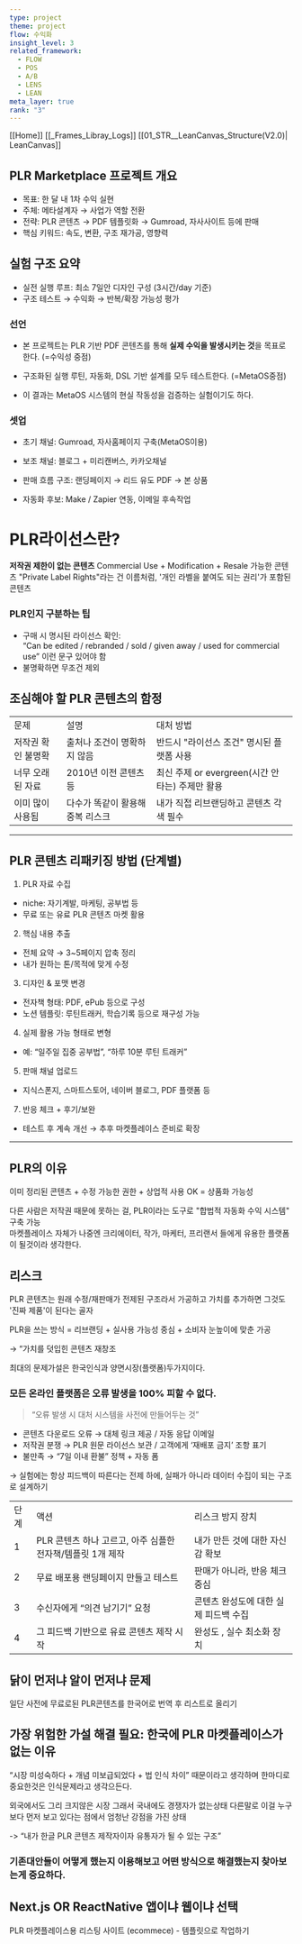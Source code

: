 ```yaml
---
type: project
theme: project
flow: 수익화
insight_level: 3
related_framework:
  - FLOW
  - POS
  - A/B
  - LENS
  - LEAN
meta_layer: true
rank: "3"
---
```

[[Home]]
[[_Frames_Libray_Logs]]
[[01_STR__LeanCanvas_Structure(V2.0)| LeanCanvas]]
## PLR Marketplace 프로젝트 개요

- 목표: 한 달 내 1차 수익 실현
- 주체: 메타설계자 → 사업가 역할 전환
- 전략: PLR 콘텐츠 → PDF 템플릿화 → Gumroad, 자사사이트 등에 판매
- 핵심 키워드: 속도, 변환, 구조 재가공, 영향력

## 실험 구조 요약
- 실전 실행 루프: 최소 7일안 디자인 구성 (3시간/day 기준)
- 구조 테스트 → 수익화 → 반복/확장 가능성 평가

### **선언**

- 본 프로젝트는 PLR 기반 PDF 콘텐츠를 통해 **실제 수익을 발생시키는 것**을 목표로 한다. (=수익성 중점)

- 구조화된 실행 루틴, 자동화, DSL 기반 설계를 모두 테스트한다. (=MetaOS중점)

- 이 결과는 MetaOS 시스템의 현실 작동성을 검증하는 실험이기도 하다.

### **셋업**
- 초기 채널: Gumroad, 자사홈페이지 구축(MetaOS이용)

- 보조 채널: 블로그 + 미리캔버스, 카카오채널

- 판매 흐름 구조: 랜딩페이지 → 리드 유도 PDF → 본 상품

- 자동화 후보: Make / Zapier 연동, 이메일 후속작업

# PLR라이선스란?

**저작권 제한이 없는 콘텐츠**
Commercial Use + Modification + Resale 가능한 콘텐츠
"Private Label Rights"라는 건 이름처럼, '개인 라벨을 붙여도 되는 권리'가 포함된 콘텐츠

### PLR인지 구분하는 팁

- 구매 시 명시된 라이선스 확인:  
    “Can be edited / rebranded / sold / given away / used for commercial use” 이런 문구 있어야 함  
- 불명확하면 무조건 제외

## 조심해야 할 PLR 콘텐츠의 함정

|            |                    |                                    |
| ---------- | ------------------ | ---------------------------------- |
| 문제         | 설명                 | 대처 방법                              |
| 저작권 확인 불명확 | 출처나 조건이 명확하지 않음    | 반드시 "라이선스 조건" 명시된 플랫폼 사용           |
| 너무 오래된 자료  | 2010년 이전 콘텐츠 등     | 최신 주제 or evergreen(시간 안 타는) 주제만 활용 |
| 이미 많이 사용됨  | 다수가 똑같이 활용해 중복 리스크 | 내가 직접 리브랜딩하고 콘텐츠 각색 필수             |

  

---

## PLR 콘텐츠 리패키징 방법 (단계별)

1. PLR 자료 수집  
- niche: 자기계발, 마케팅, 공부법 등  
- 무료 또는 유료 PLR 콘텐츠 마켓 활용  

2. 핵심 내용 추출  

- 전체 요약 → 3~5페이지 압축 정리  
- 내가 원하는 톤/목적에 맞게 수정 

3. 디자인 & 포맷 변경  

- 전자책 형태: PDF, ePub 등으로 구성  
- 노션 템플릿: 루틴트래커, 학습기록 등으로 재구성 가능  

4. 실제 활용 가능 형태로 변형  

- 예: “일주일 집중 공부법”, “하루 10분 루틴 트래커”  

5. 판매 채널 업로드  

- 지식스폰지, 스마트스토어, 네이버 블로그, PDF 플랫폼 등  

7. 반응 체크 + 후기/보완  

- 테스트 후 계속 개선 → 추후 마켓플레이스 준비로 확장  

---

## PLR의 이유

이미 정리된 콘텐츠 + 수정 가능한 권한 + 상업적 사용 OK = 상품화 가능성

다른 사람은 저작권 때문에 못하는 걸, PLR이라는 도구로 "합법적 자동화 수익 시스템" 구축 가능  
마켓플레이스 자체가 나중엔 크리에이터, 작가, 마케터, 프리랜서 들에게 유용한 플랫폼이 될것이라 생각한다.

  
## 리스크

PLR 콘텐츠는 원래 수정/재판매가 전제된 구조라서
가공하고 가치를 추가하면 그것도 '진짜 제품'이 된다는 골자

PLR을 쓰는 방식 = 리브랜딩 + 실사용 가능성 중심 + 소비자 눈높이에 맞춘 가공

→ “가치를 덧입힌 콘텐츠 재창조

최대의 문제가설은 한국인식과 양면시장(플랫폼)두가지이다.

  
### 모든 온라인 플랫폼은 오류 발생을 100% 피할 수 없다.

>  “오류 발생 시 대처 시스템을 사전에 만들어두는 것”

- 콘텐츠 다운로드 오류 → 대체 링크 제공 / 자동 응답 이메일  
- 저작권 분쟁 → PLR 원문 라이선스 보관 / 고객에게 ‘재배포 금지’ 조항 표기
- 불만족 → “7일 이내 환불” 정책 + 자동 폼

→ 실험에는 항상 피드백이 따른다는 전제 하에, 실패가 아니라 데이터 수집이 되는 구조로 설계하기

|     |                                      |                       |
| --- | ------------------------------------ | --------------------- |
| 단계  | 액션                                   | 리스크 방지 장치             |
| 1   | PLR 콘텐츠 하나 고르고, 아주 심플한 전자책/템플릿 1개 제작 | 내가 만든 것에 대한 자신감 확보    |
| 2   | 무료 배포용 랜딩페이지 만들고 테스트                 | 판매가 아니라, 반응 체크 중심     |
| 3   | 수신자에게 “의견 남기기” 요청                    | 콘텐츠 완성도에 대한 실제 피드백 수집 |
| 4   | 그 피드백 기반으로 유료 콘텐츠 제작 시작              | 완성도 , 실수 최소화 장치       |

  ## 닭이 먼저냐 알이 먼저냐 문제
  일단 사전에 무료로된 PLR콘텐츠를 한국어로 번역 후 리스트로 올리기
  

## 가장 위험한 가설 해결 필요: 한국에 PLR 마켓플레이스가 없는 이유

“시장 미성숙하다 + 개념 미보급되었다 + 법 인식 차이” 때문이라고 생각하며 한마디로 중요한것은 인식문제라고 생각으든다.

외국에서도 그리 크지않은 시장 그래서 국내에도 경쟁자가 없는상태
다른말로 이걸 누구보다 먼저 보고 있다는 점에서 엄청난 강점을 가진 상태

->  “내가 한글 PLR 콘텐츠 제작자이자 유통자가 될 수 있는 구조”

### 기존대안들이 어떻게 했는지 이용해보고 어떤 방식으로 해결했는지 찾아보는게 중요하다.

## Next.js OR ReactNative 앱이냐 웹이냐 선택
PLR 마켓플레이스용 리스팅 사이트 (ecommece) - 템플릿으로 작업하기
